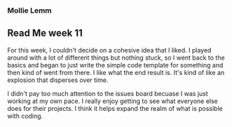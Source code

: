 ### Mollie Lemm

## Read Me week 11

For this week, I couldn't decide on a cohesive idea that I liked. I played around with a lot of different things but nothing stuck, so I went back to the basics and began to just write the simple code template for something and then kind of went from there. I like what the end result is. It's kind of like an explosion that disperses over time.

I didn't pay too much attention to the issues board becuase I was just working at my own pace. I really enjoy getting to see what everyone else does for their projects. I think it helps expand the realm of what is possible with coding.

